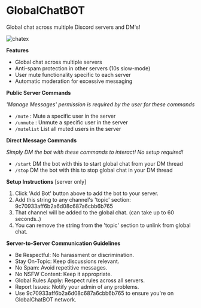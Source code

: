 # GlobalChatBOT
Global chat across multiple Discord servers and DM's!


![chatex](https://github.com/user-attachments/assets/2fc91344-ba21-4129-969e-50c2292ae051)

**Features**

   - Global chat across multiple servers
   - Anti-spam protection in other servers (10s slow-mode)
   - User mute functionality specific to each server
   - Automatic moderation for excessive messaging

**Public Server Commands**

   *'Manage Messages' permission is required by the user for these commands*
   - `/mute` <username>: Mute a specific user in the server
   - `/unmute` <username>: Unmute a specific user in the server
   - `/mutelist` List all muted users in the server

**Direct Message Commands**

   *Simply DM the bot with these commands to interact! No setup required!*
   - `/start` DM the bot with this to start global chat from your DM thread
   - `/stop` DM the bot with this to stop global chat in your DM thread



**Setup Instructions** [server only]

   1. Click 'Add Bot' button above to add the bot to your server.
   2. Add this string to any channel's 'topic' section: 9c70933aff6b2a6d08c687a6cbb6b765
   3. That channel will be added to the global chat. (can take up to 60 seconds..)
   4. You can remove the string from the 'topic' section to unlink from global chat.

**Server-to-Server Communication Guidelines**

   - Be Respectful: No harassment or discrimination.
   - Stay On-Topic: Keep discussions relevant.
   - No Spam: Avoid repetitive messages.
   - No NSFW Content: Keep it appropriate.
   - Global Rules Apply: Respect rules across all servers.
   - Report Issues: Notify your admin of any problems.
   - Use 9c70933aff6b2a6d08c687a6cbb6b765 to ensure you're on GlobalChatBOT network.
